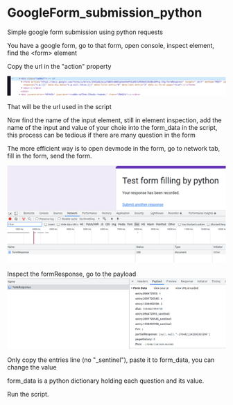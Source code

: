 # GoogleForm_submission_python
Simple google form submission using python requests 

You have a google form, go to that form, open console, inspect element, find the \<form> element

Copy the url in the "action" property

![form element](./images/googleform_element.png)

That will be the url used in the script

Now find the name of the input element, still in element inspection, add the name of the input and value of your choie into the form_data in the script, this process can be tedious if there are many question in the form

The more efficient way is to open devmode in the form, go to network tab, fill in the form, send the form.

![request](./images/request.png)

Inspect the formResponse, go to the payload
![payload](./images/payload.png)

Only copy the entries line (no "_sentinel"), paste it to form_data, you can change the value 

form_data is a python dictionary holding each question and its value.

Run the script.






